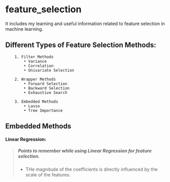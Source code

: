 # feature_selection
It includes my learning and useful information related to feature selection in machine learning.
## Different Types of Feature Selection Methods:

        1. Filter Methods
            • Variance 
            • Correlation 
            • Univariate Selection 

        2. Wrapper Methods 
            • Forward Selection 
            • Backward Selection 
            • Exhaustive Search 

        3. Embedded Methods
            • Lasso 
            • Tree Importance 
      
 ## Embedded Methods 

#### Linear Regression:


> ##### Points to remember while using *Linear Regression* for feature selection.
>
> - THe magnitude of the coefficients is directly influenced by the scale of the features.

        
 
        
